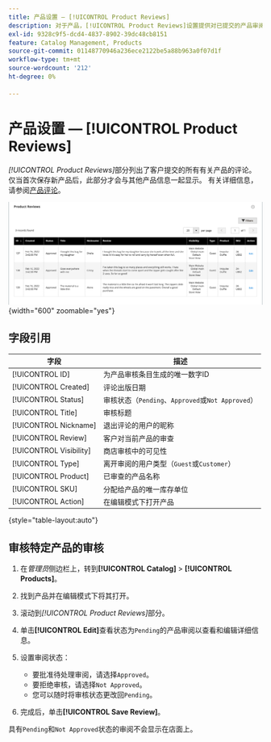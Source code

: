 ```yaml
---
title: 产品设置 — [!UICONTROL Product Reviews]
description: 对于产品，[!UICONTROL Product Reviews]设置提供对已提交的产品审阅的访问权限，并编辑待处理审阅的状态。
exl-id: 9328c9f5-dcd4-4837-8902-39dc48cb8151
feature: Catalog Management, Products
source-git-commit: 01148770946a236ece2122be5a88b963a0f07d1f
workflow-type: tm+mt
source-wordcount: '212'
ht-degree: 0%

---
```


# 产品设置 — [!UICONTROL Product Reviews]

_[!UICONTROL Product Reviews]_&#x200B;部分列出了客户提交的所有有关产品的评论。 仅当首次保存新产品后，此部分才会与其他产品信息一起显示。 有关详细信息，请参阅[产品评论](../merchandising-promotions/product-reviews.md)。

![产品评论](./assets/product-review.png){width="600" zoomable="yes"}

## 字段引用

| 字段 | 描述 |
|--- |--- |
| [!UICONTROL ID] | 为产品审核条目生成的唯一数字ID |
| [!UICONTROL Created] | 评论出版日期 |
| [!UICONTROL Status] | 审核状态（`Pending`、`Approved`或`Not Approved`） |
| [!UICONTROL Title] | 审核标题 |
| [!UICONTROL Nickname] | 退出评论的用户的昵称 |
| [!UICONTROL Review] | 客户对当前产品的审查 |
| [!UICONTROL Visibility] | 商店审核中的可见性 |
| [!UICONTROL Type] | 离开审阅的用户类型（`Guest`或`Customer`） |
| [!UICONTROL Product] | 已审查的产品名称 |
| [!UICONTROL SKU] | 分配给产品的唯一库存单位 |
| [!UICONTROL Action] | 在编辑模式下打开产品 |

{style="table-layout:auto"}

## 审核特定产品的审核

1. 在&#x200B;_管理员_&#x200B;侧边栏上，转到&#x200B;**[!UICONTROL Catalog]** > **[!UICONTROL Products]**。

1. 找到产品并在编辑模式下将其打开。

1. 滚动到&#x200B;_[!UICONTROL Product Reviews]_&#x200B;部分。

1. 单击&#x200B;**[!UICONTROL Edit]**&#x200B;查看状态为`Pending`的产品审阅以查看和编辑详细信息。

1. 设置审阅状态：

   - 要批准待处理审阅，请选择`Approved`。
   - 要拒绝审核，请选择`Not Approved`。
   - 您可以随时将审核状态更改回`Pending`。

1. 完成后，单击&#x200B;**[!UICONTROL Save Review]**。

具有`Pending`和`Not Approved`状态的审阅不会显示在店面上。
